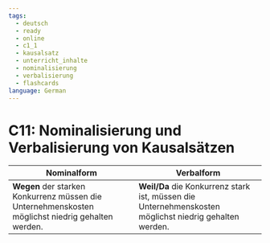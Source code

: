 ```yaml
---
tags:
  - deutsch
  - ready
  - online
  - c1_1
  - kausalsatz
  - unterricht_inhalte
  - nominalisierung
  - verbalisierung
  - flashcards
language: German
---
```


# C11: Nominalisierung und Verbalisierung von Kausalsätzen

| __Nominalform__                                                                                   | __Verbalform__                                                                                         |
| ------------------------------------------------------------------------------------------------- | ------------------------------------------------------------------------------------------------------ |
| __Wegen__ der starken Konkurrenz müssen die Unternehmenskosten möglichst niedrig gehalten werden. | __Weil/Da__ die Konkurrenz stark ist, müssen die Unternehmenskosten möglichst niedrig gehalten werden. |
